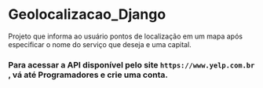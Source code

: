 # Geolocalizacao_Django
Projeto que informa ao usuário pontos de localização em um mapa após especificar o nome do serviço que deseja e uma capital.

### Para acessar a API disponível pelo site `https://www.yelp.com.br` , vá até Programadores e crie uma conta.
 
